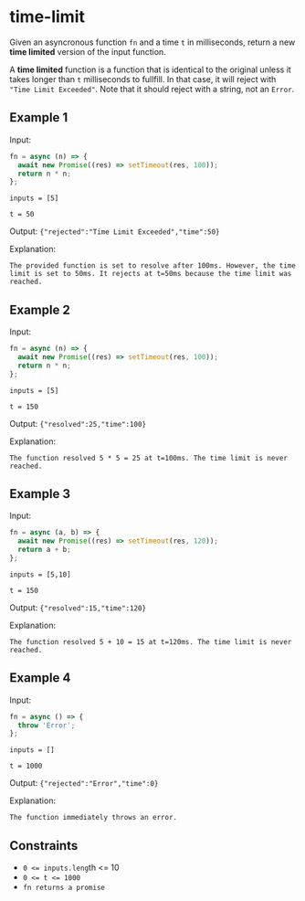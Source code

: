# time-limit

Given an asyncronous function `fn` and a time `t` in milliseconds, return a new **time limited** version of the input function.

A **time limited** function is a function that is identical to the original unless it takes longer than `t` milliseconds to fullfill. In that case, it will reject with `"Time Limit Exceeded"`. Note that it should reject with a string, not an `Error`.

## Example 1

Input:

```javascript
fn = async (n) => {
  await new Promise((res) => setTimeout(res, 100));
  return n * n;
};
```

`inputs = [5]`

`t = 50`

Output: `{"rejected":"Time Limit Exceeded","time":50}`

Explanation:

`The provided function is set to resolve after 100ms. However, the time limit is set to 50ms. It rejects at t=50ms because the time limit was reached.`

## Example 2

Input:

```javascript
fn = async (n) => {
  await new Promise((res) => setTimeout(res, 100));
  return n * n;
};
```

`inputs = [5]`

`t = 150`

Output: `{"resolved":25,"time":100}`

Explanation:

`The function resolved 5 * 5 = 25 at t=100ms. The time limit is never reached.`

## Example 3

Input:

```javascript
fn = async (a, b) => {
  await new Promise((res) => setTimeout(res, 120));
  return a + b;
};
```

`inputs = [5,10]`

`t = 150`

Output: `{"resolved":15,"time":120}`

Explanation:

`The function resolved 5 + 10 = 15 at t=120ms. The time limit is never reached.`

## Example 4

Input:

```javascript
fn = async () => {
  throw 'Error';
};
```

`inputs = []`

`t = 1000`

Output: `{"rejected":"Error","time":0}`

Explanation:

`The function immediately throws an error.`

## Constraints

- `0 <= inputs.leng`th <= 10
- `0 <= t <= 1000`
- `fn returns a promise`

